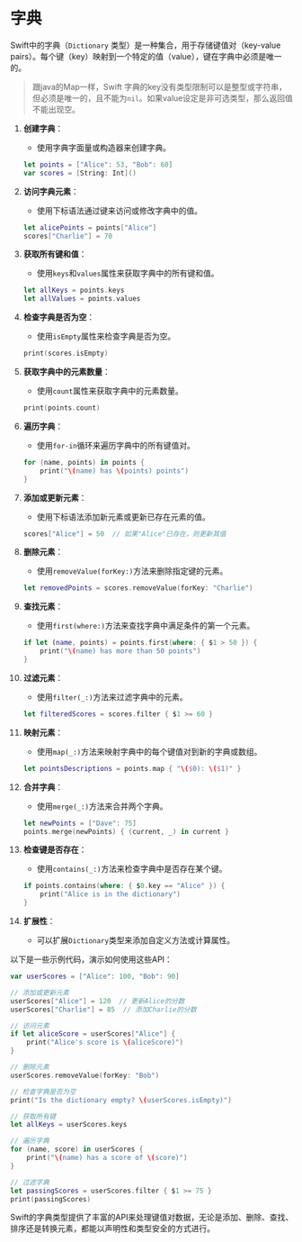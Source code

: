 
# 字典

Swift中的字典（`Dictionary` 类型）是一种集合，用于存储键值对（key-value pairs）。每个键（key）映射到一个特定的值（value），键在字典中必须是唯一的。
>跟java的Map一样，Swift 字典的key没有类型限制可以是整型或字符串，但必须是唯一的，且不能为`nil`。如果value设定是非可选类型，那么返回值不能出现空。

1. **创建字典**：
   - 使用字典字面量或构造器来创建字典。

   ```swift
   let points = ["Alice": 53, "Bob": 60]
   var scores = [String: Int]()
   ```

2. **访问字典元素**：
   - 使用下标语法通过键来访问或修改字典中的值。

   ```swift
   let alicePoints = points["Alice"]
   scores["Charlie"] = 70
   ```

3. **获取所有键和值**：
   - 使用`keys`和`values`属性来获取字典中的所有键和值。

   ```swift
   let allKeys = points.keys
   let allValues = points.values
   ```

4. **检查字典是否为空**：
   - 使用`isEmpty`属性来检查字典是否为空。

   ```swift
   print(scores.isEmpty)
   ```

5. **获取字典中的元素数量**：
   - 使用`count`属性来获取字典中的元素数量。

   ```swift
   print(points.count)
   ```

6. **遍历字典**：
   - 使用`for-in`循环来遍历字典中的所有键值对。

   ```swift
   for (name, points) in points {
       print("\(name) has \(points) points")
   }
   ```

7. **添加或更新元素**：
   - 使用下标语法添加新元素或更新已存在元素的值。

   ```swift
   scores["Alice"] = 50  // 如果"Alice"已存在，则更新其值
   ```

8. **删除元素**：
   - 使用`removeValue(forKey:)`方法来删除指定键的元素。

   ```swift
   let removedPoints = scores.removeValue(forKey: "Charlie")
   ```

9. **查找元素**：
   - 使用`first(where:)`方法来查找字典中满足条件的第一个元素。

   ```swift
   if let (name, points) = points.first(where: { $1 > 50 }) {
       print("\(name) has more than 50 points")
   }
   ```

10. **过滤元素**：
    - 使用`filter(_:)`方法来过滤字典中的元素。

    ```swift
    let filteredScores = scores.filter { $1 >= 60 }
    ```

11. **映射元素**：
    - 使用`map(_:)`方法来映射字典中的每个键值对到新的字典或数组。

    ```swift
    let pointsDescriptions = points.map { "\($0): \($1)" }
    ```

12. **合并字典**：
    - 使用`merge(_:)`方法来合并两个字典。

    ```swift
    let newPoints = ["Dave": 75]
    points.merge(newPoints) { (current, _) in current }
    ```

13. **检查键是否存在**：
    - 使用`contains(_:)`方法来检查字典中是否存在某个键。

    ```swift
    if points.contains(where: { $0.key == "Alice" }) {
        print("Alice is in the dictionary")
    }
    ```

14. **扩展性**：
    - 可以扩展`Dictionary`类型来添加自定义方法或计算属性。

以下是一些示例代码，演示如何使用这些API：

```swift
var userScores = ["Alice": 100, "Bob": 90]

// 添加或更新元素
userScores["Alice"] = 120  // 更新Alice的分数
userScores["Charlie"] = 85  // 添加Charlie的分数

// 访问元素
if let aliceScore = userScores["Alice"] {
    print("Alice's score is \(aliceScore)")
}

// 删除元素
userScores.removeValue(forKey: "Bob")

// 检查字典是否为空
print("Is the dictionary empty? \(userScores.isEmpty)")

// 获取所有键
let allKeys = userScores.keys

// 遍历字典
for (name, score) in userScores {
    print("\(name) has a score of \(score)")
}

// 过滤字典
let passingScores = userScores.filter { $1 >= 75 }
print(passingScores)
```

Swift的字典类型提供了丰富的API来处理键值对数据，无论是添加、删除、查找、排序还是转换元素，都能以声明性和类型安全的方式进行。
